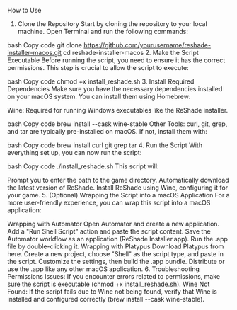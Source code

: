 How to Use
1. Clone the Repository
Start by cloning the repository to your local machine. Open Terminal and run the following commands:

bash
Copy code
git clone https://github.com/yourusername/reshade-installer-macos.git
cd reshade-installer-macos
2. Make the Script Executable
Before running the script, you need to ensure it has the correct permissions. This step is crucial to allow the script to execute:

bash
Copy code
chmod +x install_reshade.sh
3. Install Required Dependencies
Make sure you have the necessary dependencies installed on your macOS system. You can install them using Homebrew:

Wine: Required for running Windows executables like the ReShade installer.

bash
Copy code
brew install --cask wine-stable
Other Tools: curl, git, grep, and tar are typically pre-installed on macOS. If not, install them with:

bash
Copy code
brew install curl git grep tar
4. Run the Script
With everything set up, you can now run the script:

bash
Copy code
./install_reshade.sh
This script will:

Prompt you to enter the path to the game directory.
Automatically download the latest version of ReShade.
Install ReShade using Wine, configuring it for your game.
5. (Optional) Wrapping the Script into a macOS Application
For a more user-friendly experience, you can wrap this script into a macOS application:

Wrapping with Automator
Open Automator and create a new application.
Add a "Run Shell Script" action and paste the script content.
Save the Automator workflow as an application (ReShade Installer.app).
Run the .app file by double-clicking it.
Wrapping with Platypus
Download Platypus from here.
Create a new project, choose "Shell" as the script type, and paste in the script.
Customize the settings, then build the .app bundle.
Distribute or use the .app like any other macOS application.
6. Troubleshooting
Permissions Issues: If you encounter errors related to permissions, make sure the script is executable (chmod +x install_reshade.sh).
Wine Not Found: If the script fails due to Wine not being found, verify that Wine is installed and configured correctly (brew install --cask wine-stable).
